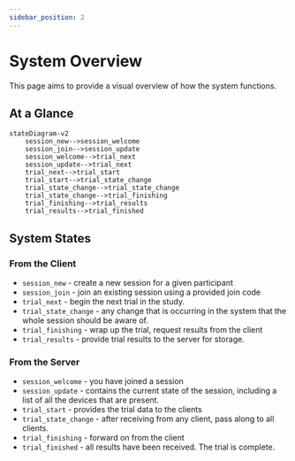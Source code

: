 ```yaml
---
sidebar_position: 2
---
```


# System Overview

This page aims to provide a visual overview of how the system functions.

## At a Glance

```mermaid
stateDiagram-v2
    session_new-->session_welcome
    session_join-->session_update
    session_welcome-->trial_next
    session_update-->trial_next
    trial_next-->trial_start
    trial_start-->trial_state_change
    trial_state_change-->trial_state_change
    trial_state_change-->trial_finishing
    trial_finishing-->trial_results
    trial_results-->trial_finished
```

## System States
### From the Client
- `session_new` - create a new session for a given participant
- `session_join` - join an existing session using a provided join code
- `trial_next` - begin the next trial in the study.
- `trial_state_change` - any change that is occurring in the system that the whole session should be aware of.
- `trial_finishing` - wrap up the trial, request results from the client
- `trial_results` - provide trial results to the server for storage.

### From the Server
- `session_welcome` - you have joined a session
- `session_update` - contains the current state of the session, including a list of all the devices that are present.
- `trial_start` - provides the trial data to the clients
- `trial_state_change` - after receiving from any client, pass along to all clients.
- `trial_finishing` - forward on from the client
- `trial_finished` - all results have been received. The trial is complete.

